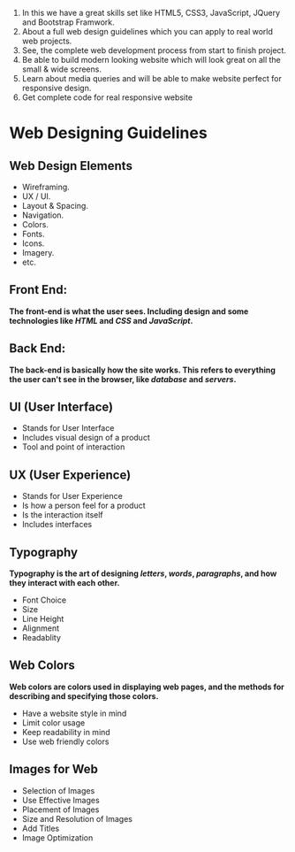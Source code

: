 1. In this we have a great skills set like HTML5, CSS3, JavaScript, JQuery and Bootstrap Framwork.
2. About a full web design guidelines which you can apply to real world web projects. 
3. See, the complete web development process from start to finish project.
4. Be able to build modern looking website which will look great on all the small & wide screens.
5. Learn about media queries and will be able to make website perfect for responsive design.
6. Get complete code for real responsive website
<h1>Web Designing Guidelines</h1>

## Web Design Elements<br>
- Wireframing.<br>
- UX / UI.<br>
- Layout & Spacing.<br>
- Navigation.<br>
- Colors.<br>
- Fonts.<br>
- Icons.<br>
- Imagery.<br>
- etc.<br>
## Front End:
 **The front-end is what the user sees. Including design and some technologies like _HTML_ and _CSS_ and _JavaScript_.**
## Back End:
 **The back-end is basically how the site works. This refers to everything the user can't see in the browser, like _database_ and _servers_.**
 
## UI (User Interface)
* Stands for User Interface
* Includes visual design of a product
* Tool and point of interaction

## UX (User Experience)
* Stands for User Experience
* Is how a person feel for a product
* Is the interaction itself
* Includes interfaces

## Typography
**Typography is the art of designing _letters_, _words_, _paragraphs_, and how they interact with each other.**
- Font Choice
- Size
- Line Height
- Alignment
- Readablity

## Web Colors
**Web colors are colors used in displaying web pages, and the methods for describing and specifying those colors.**
- Have a website style in mind
- Limit color usage
- Keep readability in mind
- Use web friendly colors

## Images for Web
- Selection of Images
- Use Effective Images
- Placement of Images
- Size and Resolution of Images
- Add Titles
- Image Optimization


